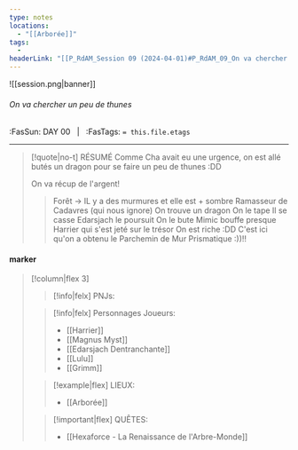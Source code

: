 ```yaml
---
type: notes
locations:
  - "[[Arborée]]"
tags:
  - 
headerLink: "[[P_RdAM_Session 09 (2024-04-01)#P_RdAM_09_On va chercher un peu de thunes]]"
---
```


![[session.png|banner]]
###### On va chercher un peu de thunes
<span class="sub2">:FasSun: DAY 00 &nbsp; | &nbsp; :FasTags: `= this.file.etags`</span>
___

> [!quote|no-t] RÉSUMÉ
> Comme Cha avait eu une urgence, on est allé butés un dragon pour se faire un peu de thunes :DD 
> 
> On va récup de l'argent! 
>> Forêt -> IL y a des murmures et elle est + sombre
>> Ramasseur de Cadavres (qui nous ignore)
>> On trouve un dragon
>> On le tape
>> Il se casse
>> Edarsjach le poursuit
>> On le bute
>> Mimic bouffe presque Harrier qui s'est jeté sur le trésor
>> On est riche :DD 
>> C'est ici qu'on a obtenu le Parchemin de Mur Prismatique :))!!

#### marker
> [!column|flex 3]
>> [!info|felx] PNJs:
>
>> [!info|felx] Personnages Joueurs:
>> - [[Harrier]]
>> - [[Magnus Myst]]
>> - [[Edarsjach Dentranchante]]
>> - [[Lulu]]
>> - [[Grimm]]
>
>> [!example|flex] LIEUX:
>> - [[Arborée]]
>
>> [!important|flex] QUÊTES:
>> - [[Hexaforce - La Renaissance de l'Arbre-Monde]]
